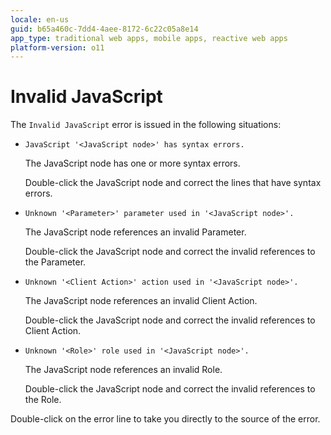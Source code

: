 ```yaml
---
locale: en-us
guid: b65a460c-7dd4-4aee-8172-6c22c05a8e14
app_type: traditional web apps, mobile apps, reactive web apps
platform-version: o11
---
```


# Invalid JavaScript

The `Invalid JavaScript` error is issued in the following situations:

* `JavaScript '<JavaScript node>' has syntax errors.`
  
    The JavaScript node has one or more syntax errors.

    Double-click the JavaScript node and correct the lines that have syntax errors.

* `Unknown '<Parameter>' parameter used in '<JavaScript node>'.`
  
    The JavaScript node references an invalid Parameter.

    Double-click the JavaScript node and correct the invalid references to the Parameter.

* `Unknown '<Client Action>' action used in '<JavaScript node>'.`
  
    The JavaScript node references an invalid Client Action.

    Double-click the JavaScript node and correct the invalid references to Client Action.

* `Unknown '<Role>' role used in '<JavaScript node>'.`
  
    The JavaScript node references an invalid Role.

    Double-click the JavaScript node and correct the invalid references to the Role.

Double-click on the error line to take you directly to the source of the error.
